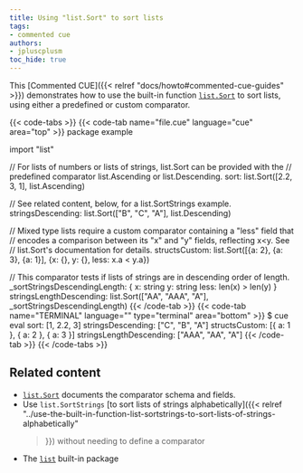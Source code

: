 ```yaml
---
title: Using "list.Sort" to sort lists
tags:
- commented cue
authors:
- jpluscplusm
toc_hide: true
---
```


This [Commented CUE]({{< relref "docs/howto#commented-cue-guides" >}})
demonstrates how to use the built-in function
[`list.Sort`](https://pkg.go.dev/cuelang.org/go/pkg/list#Sort)
to sort lists, using either a predefined or custom comparator.

{{< code-tabs >}}
{{< code-tab name="file.cue" language="cue"  area="top" >}}
package example

import "list"

// For lists of numbers or lists of strings, list.Sort can be provided with the
// predefined comparator list.Ascending or list.Descending.
sort: list.Sort([2.2, 3, 1], list.Ascending)

// See related content, below, for a list.SortStrings example.
stringsDescending: list.Sort(["B", "C", "A"], list.Descending)

// Mixed type lists require a custom comparator containing a "less" field that
// encodes a comparison between its "x" and "y" fields, reflecting x<y. See
// list.Sort's documentation for details.
structsCustom: list.Sort([{a: 2}, {a: 3}, {a: 1}], {x: {}, y: {}, less: x.a < y.a})

// This comparator tests if lists of strings are in descending order of length.
_sortStringsDescendingLength: {
	x:    string
	y:    string
	less: len(x) > len(y)
}
stringsLengthDescending: list.Sort(["AA", "AAA", "A"], _sortStringsDescendingLength)
{{< /code-tab >}}
{{< code-tab name="TERMINAL" language="" type="terminal" area="bottom" >}}
$ cue eval
sort: [1, 2.2, 3]
stringsDescending: ["C", "B", "A"]
structsCustom: [{
    a: 1
}, {
    a: 2
}, {
    a: 3
}]
stringsLengthDescending: ["AAA", "AA", "A"]
{{< /code-tab >}}
{{< /code-tabs >}}

## Related content

- [`list.Sort`](https://pkg.go.dev/cuelang.org/go/pkg/list#Sort) documents the
  comparator schema and fields.
- Use `list.SortStrings`
  [to sort lists of strings alphabetically]({{< relref
    "../use-the-built-in-function-list-sortstrings-to-sort-lists-of-strings-alphabetically"
  >}}) without needing to define a comparator
- The [`list`](https://pkg.go.dev/cuelang.org/go/pkg/list) built-in package
